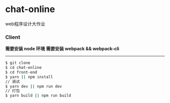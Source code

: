 # chat-online
web程序设计大作业

### Client

**需要安装 node 环境**
**需要安装 webpack && webpack-cli**

------

```bash
$ git clone
$ cd chat-online
$ cd front-end
$ yarn || npm install
// 调试
$ yarn dev || npm run dev
// 打包
$ yarn build || npm run build
```
